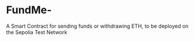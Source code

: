 # FundMe-
A Smart Contract for sending funds or withdrawing ETH, to be deployed on the Sepolia Test Network
